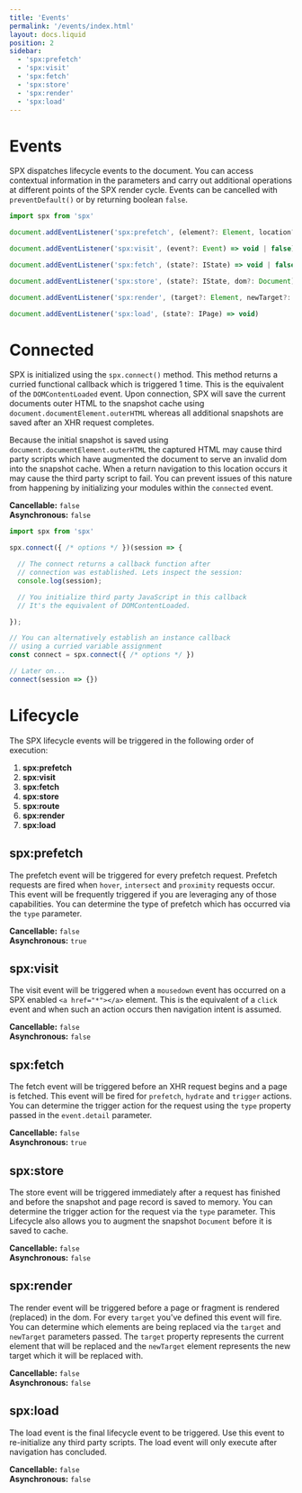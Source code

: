 ```yaml
---
title: 'Events'
permalink: '/events/index.html'
layout: docs.liquid
position: 2
sidebar:
  - 'spx:prefetch'
  - 'spx:visit'
  - 'spx:fetch'
  - 'spx:store'
  - 'spx:render'
  - 'spx:load'
---
```


# Events

SPX dispatches lifecycle events to the document. You can access contextual information in the parameters and carry out additional operations at different points of the SPX render cycle. Events can be cancelled with `preventDefault()` or by returning boolean `false`.

<!-- prettier-ignore -->
```typescript
import spx from 'spx'

document.addEventListener('spx:prefetch', (element?: Element, location?: ILocation) => void | false)

document.addEventListener('spx:visit', (event?: Event) => void | false)

document.addEventListener('spx:fetch', (state?: IState) => void | false)

document.addEventListener('spx:store', (state?: IState, dom?: Document) => void | false | Document)

document.addEventListener('spx:render', (target?: Element, newTarget?: Element) => void | false)

document.addEventListener('spx:load', (state?: IPage) => void)

```

# Connected

SPX is initialized using the `spx.connect()` method. This method returns a curried functional callback which is triggered 1 time. This is the equivalent of the `DOMContentLoaded` event. Upon connection, SPX will save the current documents outer HTML to the snapshot cache using `document.documentElement.outerHTML` whereas all additional snapshots are saved after an XHR request completes.

Because the initial snapshot is saved using `document.documentElement.outerHTML` the captured HTML may cause third party scripts which have augmented the document to serve an invalid dom into the snapshot cache. When a return navigation to this location occurs it may cause the third party script to fail. You can prevent issues of this nature from happening by initializing your modules within the `connected` event.

**Cancellable:** `false` <br>
**Asynchronous:** `false`

<!-- prettier-ignore -->
```javascript
import spx from 'spx'

spx.connect({ /* options */ })(session => {

  // The connect returns a callback function after
  // connection was established. Lets inspect the session:
  console.log(session);

  // You initialize third party JavaScript in this callback
  // It's the equivalent of DOMContentLoaded.

});

// You can alternatively establish an instance callback
// using a curried variable assignment
const connect = spx.connect({ /* options */ })

// Later on...
connect(session => {})
```

# Lifecycle

The SPX lifecycle events will be triggered in the following order of execution:

1. **spx:prefetch**
2. **spx:visit**
3. **spx:fetch**
4. **spx:store**
5. **spx:route**
6. **spx:render**
7. **spx:load**

## spx:prefetch

The prefetch event will be triggered for every prefetch request. Prefetch requests are fired when `hover`, `intersect` and `proximity` requests occur. This event will be frequently triggered if you are leveraging any of those capabilities. You can determine the type of prefetch which has occurred via the `type` parameter.

**Cancellable:** `false` <br>
**Asynchronous:** `true`

## spx:visit

The visit event will be triggered when a `mousedown` event has occurred on a SPX enabled `<a href="*"></a>` element. This is the equivalent of a `click` event and when such an action occurs then navigation intent is assumed.

**Cancellable:** `false` <br>
**Asynchronous:** `false`

## spx:fetch

The fetch event will be triggered before an XHR request begins and a page is fetched. This event will be fired for `prefetch`, `hydrate` and `trigger` actions. You can determine the trigger action for the request using the `type` property passed in the `event.detail` parameter.

**Cancellable:** `false` <br>
**Asynchronous:** `true`

## spx:store

The store event will be triggered immediately after a request has finished and before the snapshot and page record is saved to memory. You can determine the trigger action for the request via the `type` parameter. This Lifecycle also allows you to augment the snapshot `Document` before it is saved to cache.

**Cancellable:** `false` <br>
**Asynchronous:** `false`

## spx:render

The render event will be triggered before a page or fragment is rendered (replaced) in the dom. For every `target` you've defined this event will fire. You can determine which elements are being replaced via the `target` and `newTarget` parameters passed. The `target` property represents the current element that will be replaced and the `newTarget` element represents the new target which it will be replaced with.

**Cancellable:** `false` <br>
**Asynchronous:** `false`

## spx:load

The load event is the final lifecycle event to be triggered. Use this event to re-initialize any third party scripts. The load event will only execute after navigation has concluded.

**Cancellable:** `false` <br>
**Asynchronous:** `false`
